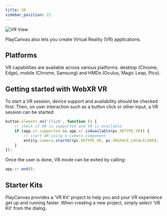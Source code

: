 ```yaml
---
title: VR
sidebar_position: 21
---
```


![VR View](/img/user-manual/xr/vr-view.png)

PlayCanvas also lets you create Virtual Reality (VR) applications.

## Platforms

VR capabilities are available across various platforms: desktop (Chrome, Edge), mobile (Chrome, Samsung) and HMDs (Oculus, Magic Leap, Pico).

## Getting started with WebXR VR

To start a VR session, device support and availability should be checked first. Then, on user interaction such as a button click or other input, a VR session can be started:

```javascript
button.element.on('click', function () {
    // check if XR is supported and VR is available
    if (app.xr.supported && app.xr.isAvailable(pc.XRTYPE_VR)) {
        // start AR using a camera component
        entity.camera.startXr(pc.XRTYPE_VR, pc.XRSPACE_LOCALFLOOR);
    }
});
```

Once the user is done, VR mode can be exited by calling:

```javascript
app.xr.end();
```

## Starter Kits

PlayCanvas provides a ‘VR Kit’ project to help you and your VR experience get up and running faster. When creating a new project, simply select ‘VR Kit’ from the dialog.
